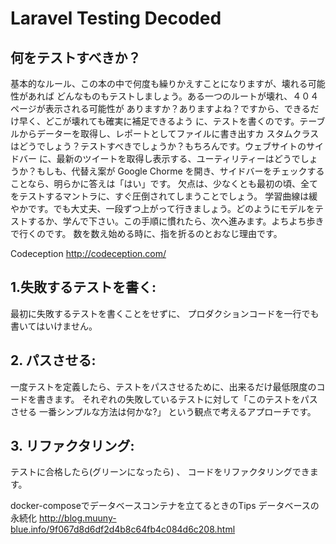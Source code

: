 # Laravel Testing Decoded

## 何をテストすべきか？

基本的なルール、この本の中で何度も繰りかえすことになりますが、壊れる可能性があれば
どんなものもテストしましょう。ある一つのルートが壊れ、４０４ページが表示される可能性が
ありますか？ありますよね？ですから、できるだけ早く、どこが壊れても確実に補足できるよう
に、テストを書くのです。テーブルからデーターを取得し、レポートとしてファイルに書き出すカ
スタムクラスはどうでしょう？テストすべきでしょうか？もちろんです。ウェブサイトのサイドバー
に、最新のツイートを取得し表示する、ユーティリティーはどうでしょうか？もしも、代替え案が
Google Chorme を開き、サイドバーをチェックすることなら、明らかに答えは「はい」です。
欠点は、少なくとも最初の頃、全てをテストするマントラに、すぐ圧倒されてしまうことでしょう。
学習曲線は緩やかです。でも大丈夫、一段ずつ上がって行きましょう。どのようにモデルをテ
ストするか、学んで下さい。この手順に慣れたら、次へ進みます。よちよち歩きで行くのです。
数を数え始める時に、指を折るのとおなじ理由です。


Codeception
http://codeception.com/


## 1.失敗するテストを書く:
最初に失敗するテストを書くことをせずに、
プロダクションコードを一行でも書いてはいけません。

## 2. パスさせる:
一度テストを定義したら、テストをパスさせるために、出来るだけ最低限度のコードを書きます。
それぞれの失敗しているテストに対して「このテストをパスさせる 一番シンプルな方法は何かな?」
という観点で考えるアプローチです。

##  3. リファクタリング:
テストに合格したら(グリーンになったら) 、
コードをリファクタリングできます。


docker-composeでデータベースコンテナを立てるときのTips
データベースの永続化
http://blog.muuny-blue.info/9f067d8d6df2d4b8c64fb4c084d6c208.html